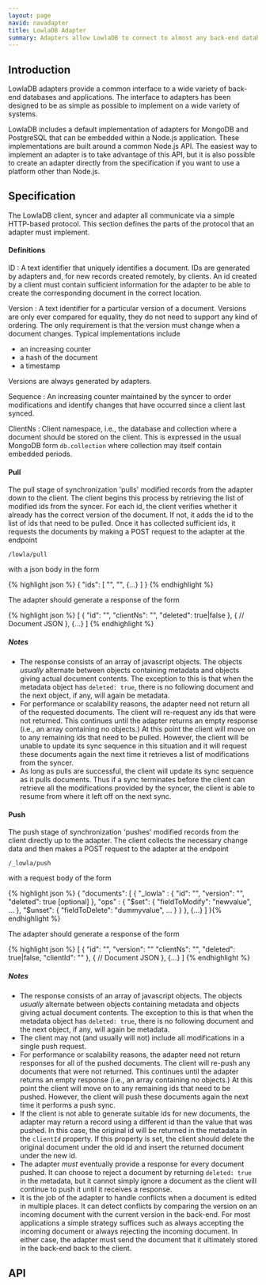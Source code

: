 ```yaml
---
layout: page
navid: navadapter
title: LowlaDB Adapter
summary: Adapters allow LowlaDB to connect to almost any back-end database or application. 
---
```


<div id="Intro">

## Introduction ##
LowlaDB adapters provide a common interface to a wide variety of back-end databases and applications. The interface to adapters has been designed to be as simple as possible to implement on a wide variety of systems.

LowlaDB includes a default implementation of adapters for MongoDB and PostgreSQL that can be embedded within a Node.js application. These implementations are built around a common Node.js API. The easiest way to implement an adapter is to take advantage of this API, but it is also possible to create an adapter directly from the specification if you want to use a platform other than Node.js.

</div>
<div id="Spec">

## Specification ##
The LowlaDB client, syncer and adapter all communicate via a simple HTTP-based protocol. This section defines the parts of the protocol that an adapter must implement.

<div id="SpecDefs">

#### Definitions ####
ID
: A text identifier that uniquely identifies a document. IDs are generated by adapters and, for new records created remotely, by clients. An id created by a client must contain sufficient information for the adapter to be able to create the corresponding document in the correct location.

Version
: A text identifier for a particular version of a document. Versions are only ever compared for equality, they do not need to support any kind of ordering. The only requirement is that the version must change when a document changes. Typical implementations include

* an increasing counter
* a hash of the document
* a timestamp

Versions are always generated by adapters.

Sequence
: An increasing counter maintained by the syncer to order modifications and identify changes that have occurred since a client last synced.

ClientNs
: Client namespace, i.e., the database and collection where a document should be stored on the client. This is expressed in the usual MongoDB form `db.collection` where collection may itself contain embedded periods.

</div>
<div id="SpecPull">

#### Pull ####
The pull stage of synchronization 'pulls' modified records from the adapter down to the client. The client begins this process by retrieving the list of modified ids from the syncer. For each id, the client verifies whether it already has the correct version of the document. If not, it adds the id to the list of ids that need to be pulled. Once it has collected sufficient ids, it requests the documents by making a POST request to the adapter at the endpoint

```
/lowla/pull
```

with a json body in the form

{% highlight json %}
{
  "ids": [
    "<id>", "<id>", {...}
  ]
}
{% endhighlight %}

The adapter should generate a response of the form

{% highlight json %}
[
  {
    "id": "<id>",
    "clientNs": "<clientNs>",
    "deleted": true|false
  },
  {
    // Document JSON
  },
  {...}
]
{% endhighlight %}

##### Notes #####
* The response consists of an array of javascript objects. The objects *usually* alternate between objects containing metadata and objects giving actual document contents. The exception to this is that when the metadata object has `deleted: true`, there is no following document and the next object, if any, will again be metadata.
* For performance or scalability reasons, the adapter need not return all of the requested documents. The client will re-request any ids that were not returned. This continues until the adapter returns an empty response (i.e., an array containing no objects.) At this point the client will move on to any remaining ids that need to be pulled. However, the client will be unable to update its sync sequence in this situation and it will request these documents again the next time it retrieves a list of modifications from the syncer.
* As long as pulls are successful, the client will update its sync sequence as it pulls documents. Thus if a sync terminates before the client can retrieve all the modifications provided by the syncer, the client is able to resume from where it left off on the next sync.

</div>
<div id="SpecPush">

#### Push ####
The push stage of synchronization 'pushes' modified records from the client directly up to the adapter. The client collects the necessary change data and then makes a POST request to the adapter at the endpoint

```
/_lowla/push
```

with a request body of the form

{% highlight json %}
{
  "documents": [
    {
      "_lowla" : {
        "id": "<id>",
        "version": "<version>",
        "deleted": true [optional]
      },
      "ops" : {
        "$set": {
          "fieldToModify": "newvalue",
          ...
        },
        "$unset": {
          "fieldToDelete": "dummyvalue",
          ...
        }
      }
    },
    {...}
  ]
}{% endhighlight %}

The adapter should generate a response of the form

{% highlight json %}
[
  {
    "id": "<id>",
    "version": "<version>"
    "clientNs": "<clientNs>",
    "deleted": true|false,
	"clientId": "<id that was pushed>"
  },
  {
    // Document JSON
  },
  {...}
]
{% endhighlight %}

##### Notes #####
* The response consists of an array of javascript objects. The objects *usually* alternate between objects containing metadata and objects giving actual document contents. The exception to this is that when the metadata object has `deleted: true`, there is no following document and the next object, if any, will again be metadata.
* The client may not (and usually will not) include all modifications in a single push request.
* For performance or scalability reasons, the adapter need not return responses for all of the pushed documents. The client will re-push any documents that were not returned. This continues until the adapter returns an empty response (i.e., an array containing no objects.) At this point the client will move on to any remaining ids that need to be pushed. However, the client will push these documents again the next time it performs a push sync.
* If the client is not able to generate suitable ids for new documents, the adapter may return a record using a different id than the value that was pushed. In this case, the original id will be returned in the metadata in the `clientId` property. If this property is set, the client should delete the original document under the old id and insert the returned document under the new id.
* The adapter *must* eventually provide a response for every document pushed. It can choose to reject a document by returning `deleted: true` in the metadata, but it cannot simply ignore a document as the client will continue to push it until it receives a response.
* It is the job of the adapter to handle conflicts when a document is edited in multiple places. It can detect conflicts by comparing the version on an incoming document with the current version in the back-end. For most applications a simple strategy suffices such as always accepting the incoming document or always rejecting the incoming document. In either case, the adapter must send the document that it ultimately stored in the back-end back to the client.

</div>
</div>

<div id="API">
	
## API ##

</div>